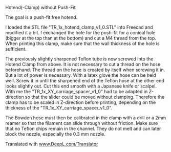 Hotend(-Clamp) without Push-Fit

The goal is a push-fit free hotend.

I loaded the STL file "TR_1x_hotend_clamp_v1_0.STL" into Freecad and modified it a bit.
I exchanged the hole for the push-fit for a conical hole (bigger at the top than at the bottom) and cut a M4 thread from the top.
When printing this clamp, make sure that the wall thickness of the hole is sufficient.

The previously slightly sharpened Teflon tube is now screwed into the Hotend Clamp from above.
It is not necessary to cut a thread on the hose beforehand.
The thread on the hose is created by itself when screwing it in. But a lot of power is necessary.
With a latex glove the hose can be held well.
Screw it in until the sharpened end of the Teflon hose at the other end looks slightly out.
Cut this end smooth with a Japanese knife or scalpel.
With me the "TR_1x_XY_carriage_spacer_v1_0" had to be adapted in Z-direction so that the slider could be moved without clamping.
Therefore the clamp has to be scaled in Z-direction before printing, depending on the thickness of the "TR_1x_XY_carriage_spacer_v1_0".

The Bowden hose must then be calibrated in the clamp with a drill or a 2mm reamer so that the filament can slide through without friction.
Make sure that no Teflon chips remain in the channel. They do not melt and can later block the nozzle, especially the 0.3 mm nozzle.

Translated with www.DeepL.com/Translator

